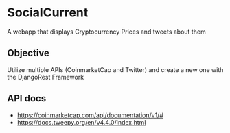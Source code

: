 # SocialCurrent
A webapp that displays Cryptocurrency Prices and tweets about them

## Objective
Utilize multiple APIs (CoinmarketCap and Twitter) and create a new one with the DjangoRest Framework

## API docs
- https://coinmarketcap.com/api/documentation/v1/#
- https://docs.tweepy.org/en/v4.4.0/index.html

